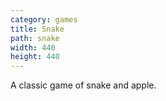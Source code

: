 ```yaml
---
category: games
title: Snake
path: snake
width: 440
height: 440
---
```


A classic game of snake and apple.

